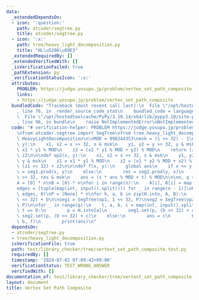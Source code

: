 ```yaml
---
data:
  _extendedDependsOn:
  - icon: ':question:'
    path: atcoder/segtree.py
    title: atcoder/segtree.py
  - icon: ':x:'
    path: tree/heavy_light_decomposition.py
    title: "HL\u5206\u89E3"
  _extendedRequiredBy: []
  _extendedVerifiedWith: []
  _isVerificationFailed: true
  _pathExtension: py
  _verificationStatusIcon: ':x:'
  attributes:
    PROBLEM: https://judge.yosupo.jp/problem/vertex_set_path_composite
    links:
    - https://judge.yosupo.jp/problem/vertex_set_path_composite
  bundledCode: "Traceback (most recent call last):\n  File \"/opt/hostedtoolcache/PyPy/3.10.14/x64/lib/pypy3.10/site-packages/onlinejudge_verify/documentation/build.py\"\
    , line 76, in _render_source_code_stat\n    bundled_code = language.bundle(\n\
    \  File \"/opt/hostedtoolcache/PyPy/3.10.14/x64/lib/pypy3.10/site-packages/onlinejudge_verify/languages/python.py\"\
    , line 96, in bundle\n    raise NotImplementedError\nNotImplementedError\n"
  code: "# verification-helper: PROBLEM https://judge.yosupo.jp/problem/vertex_set_path_composite\n\
    \nfrom atcoder.segtree import SegTree\nfrom tree.heavy_light_decomposition import\
    \ HeavyLightDecomposition\n\nMOD = 998244353\nmsk = (1 << 32) - 1\n\n\ndef op1(x,\
    \ y):\n    x1, x2 = x >> 32, x & msk\n    y1, y2 = y >> 32, y & msk\n    z1 =\
    \ x1 * y1 % MOD\n    z2 = (x2 * y1 % MOD + y2) % MOD\n    return (z1 << 32) +\
    \ z2\n\n\ndef op2(x, y):\n    x1, x2 = x >> 32, x & msk\n    y1, y2 = y >> 32,\
    \ y & msk\n    z1 = x1 * y1 % MOD\n    z2 = (x1 * y2 % MOD + x2) % MOD\n    return\
    \ (z1 << 32) + z2\n\n\ndef f(x, y):\n    global ans\n    if x <= y:\n        res\
    \ = seg1.prod(x, y)\n    else:\n        res = seg2.prod(y, x)\n    s, t = res\
    \ >> 32, res & msk\n    ans = (s * ans % MOD + t) % MOD\n\n\nn, q = map(int, input().split())\n\
    A = [0] * n\nB = [0] * n\nfor i in range(n):\n    A[i], B[i] = map(int, input().split())\n\
    edges = [tuple(map(int, input().split())) for _ in range(n - 1)]\nH = HeavyLightDecomposition(n,\
    \ edges, 0)\nP = [None] * n\nfor h, a, b in zip(H.into, A, B):\n    P[h] = (a\
    \ << 32) + b\n\nseg1 = SegTree(op1, 1 << 32, P)\nseg2 = SegTree(op2, 1 << 32,\
    \ P)\n\nfor _ in range(q):\n    t, a, b, c = map(int, input().split())\n    if\
    \ t == 0:\n        p = H.into[a]\n        seg1.set(p, (b << 32) + c)\n       \
    \ seg2.set(p, (b << 32) + c)\n    else:\n        ans = c\n        H.path_noncommutative_query(a,\
    \ b, f)\n        print(ans)\n"
  dependsOn:
  - atcoder/segtree.py
  - tree/heavy_light_decomposition.py
  isVerificationFile: true
  path: test/library_checker/tree/vertext_set_path_composite.test.py
  requiredBy: []
  timestamp: '2024-07-02 07:09:42+09:00'
  verificationStatus: TEST_WRONG_ANSWER
  verifiedWith: []
documentation_of: test/library_checker/tree/vertext_set_path_composite.test.py
layout: document
title: Vertex Set Path Composite
---
```

